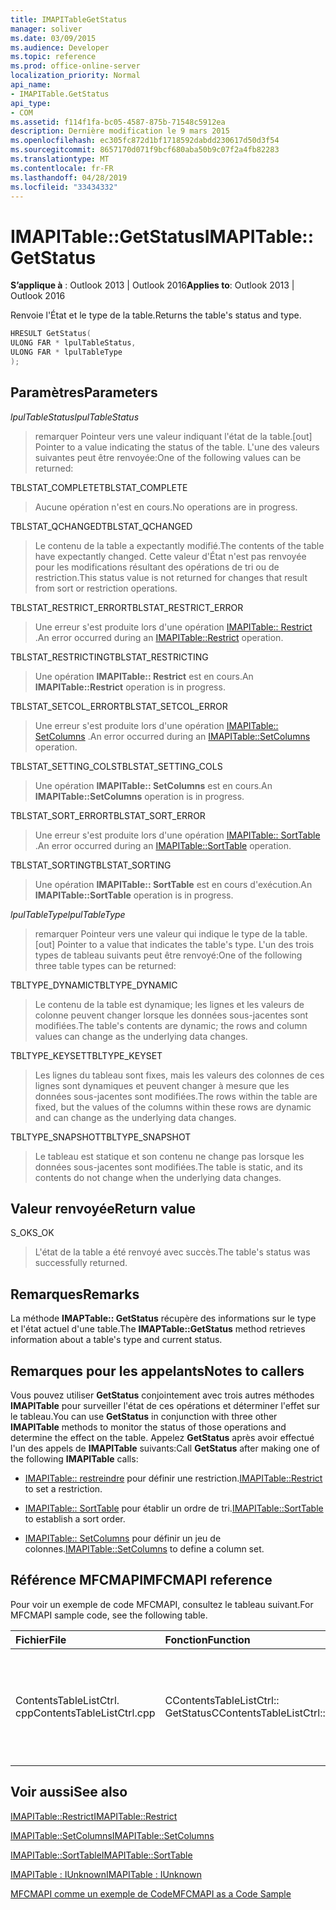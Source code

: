 ```yaml
---
title: IMAPITableGetStatus
manager: soliver
ms.date: 03/09/2015
ms.audience: Developer
ms.topic: reference
ms.prod: office-online-server
localization_priority: Normal
api_name:
- IMAPITable.GetStatus
api_type:
- COM
ms.assetid: f114f1fa-bc05-4587-875b-71548c5912ea
description: Dernière modification le 9 mars 2015
ms.openlocfilehash: ec305fc872d1bf1718592dabdd230617d50d3f54
ms.sourcegitcommit: 8657170d071f9bcf680aba50b9c07f2a4fb82283
ms.translationtype: MT
ms.contentlocale: fr-FR
ms.lasthandoff: 04/28/2019
ms.locfileid: "33434332"
---
```

# <a name="imapitablegetstatus"></a><span data-ttu-id="7b71f-103">IMAPITable::GetStatus</span><span class="sxs-lookup"><span data-stu-id="7b71f-103">IMAPITable::GetStatus</span></span>

  
  
<span data-ttu-id="7b71f-104">**S’applique à** : Outlook 2013 | Outlook 2016</span><span class="sxs-lookup"><span data-stu-id="7b71f-104">**Applies to**: Outlook 2013 | Outlook 2016</span></span> 
  
<span data-ttu-id="7b71f-105">Renvoie l'État et le type de la table.</span><span class="sxs-lookup"><span data-stu-id="7b71f-105">Returns the table's status and type.</span></span>
  
```cpp
HRESULT GetStatus(
ULONG FAR * lpulTableStatus,
ULONG FAR * lpulTableType
);
```

## <a name="parameters"></a><span data-ttu-id="7b71f-106">Paramètres</span><span class="sxs-lookup"><span data-stu-id="7b71f-106">Parameters</span></span>

 <span data-ttu-id="7b71f-107">_lpulTableStatus_</span><span class="sxs-lookup"><span data-stu-id="7b71f-107">_lpulTableStatus_</span></span>
  
> <span data-ttu-id="7b71f-108">remarquer Pointeur vers une valeur indiquant l'état de la table.</span><span class="sxs-lookup"><span data-stu-id="7b71f-108">[out] Pointer to a value indicating the status of the table.</span></span> <span data-ttu-id="7b71f-109">L'une des valeurs suivantes peut être renvoyée:</span><span class="sxs-lookup"><span data-stu-id="7b71f-109">One of the following values can be returned:</span></span>
    
<span data-ttu-id="7b71f-110">TBLSTAT_COMPLETE</span><span class="sxs-lookup"><span data-stu-id="7b71f-110">TBLSTAT_COMPLETE</span></span> 
  
> <span data-ttu-id="7b71f-111">Aucune opération n'est en cours.</span><span class="sxs-lookup"><span data-stu-id="7b71f-111">No operations are in progress.</span></span>
    
<span data-ttu-id="7b71f-112">TBLSTAT_QCHANGED</span><span class="sxs-lookup"><span data-stu-id="7b71f-112">TBLSTAT_QCHANGED</span></span> 
  
> <span data-ttu-id="7b71f-113">Le contenu de la table a expectantly modifié.</span><span class="sxs-lookup"><span data-stu-id="7b71f-113">The contents of the table have expectantly changed.</span></span> <span data-ttu-id="7b71f-114">Cette valeur d'État n'est pas renvoyée pour les modifications résultant des opérations de tri ou de restriction.</span><span class="sxs-lookup"><span data-stu-id="7b71f-114">This status value is not returned for changes that result from sort or restriction operations.</span></span>
    
<span data-ttu-id="7b71f-115">TBLSTAT_RESTRICT_ERROR</span><span class="sxs-lookup"><span data-stu-id="7b71f-115">TBLSTAT_RESTRICT_ERROR</span></span> 
  
> <span data-ttu-id="7b71f-116">Une erreur s'est produite lors d'une opération [IMAPITable:: Restrict](imapitable-restrict.md) .</span><span class="sxs-lookup"><span data-stu-id="7b71f-116">An error occurred during an [IMAPITable::Restrict](imapitable-restrict.md) operation.</span></span> 
    
<span data-ttu-id="7b71f-117">TBLSTAT_RESTRICTING</span><span class="sxs-lookup"><span data-stu-id="7b71f-117">TBLSTAT_RESTRICTING</span></span> 
  
> <span data-ttu-id="7b71f-118">Une opération **IMAPITable:: Restrict** est en cours.</span><span class="sxs-lookup"><span data-stu-id="7b71f-118">An **IMAPITable::Restrict** operation is in progress.</span></span> 
    
<span data-ttu-id="7b71f-119">TBLSTAT_SETCOL_ERROR</span><span class="sxs-lookup"><span data-stu-id="7b71f-119">TBLSTAT_SETCOL_ERROR</span></span> 
  
> <span data-ttu-id="7b71f-120">Une erreur s'est produite lors d'une opération [IMAPITable:: SetColumns](imapitable-setcolumns.md) .</span><span class="sxs-lookup"><span data-stu-id="7b71f-120">An error occurred during an [IMAPITable::SetColumns](imapitable-setcolumns.md) operation.</span></span> 
    
<span data-ttu-id="7b71f-121">TBLSTAT_SETTING_COLS</span><span class="sxs-lookup"><span data-stu-id="7b71f-121">TBLSTAT_SETTING_COLS</span></span> 
  
> <span data-ttu-id="7b71f-122">Une opération **IMAPITable:: SetColumns** est en cours.</span><span class="sxs-lookup"><span data-stu-id="7b71f-122">An **IMAPITable::SetColumns** operation is in progress.</span></span> 
    
<span data-ttu-id="7b71f-123">TBLSTAT_SORT_ERROR</span><span class="sxs-lookup"><span data-stu-id="7b71f-123">TBLSTAT_SORT_ERROR</span></span> 
  
> <span data-ttu-id="7b71f-124">Une erreur s'est produite lors d'une opération [IMAPITable:: SortTable](imapitable-sorttable.md) .</span><span class="sxs-lookup"><span data-stu-id="7b71f-124">An error occurred during an [IMAPITable::SortTable](imapitable-sorttable.md) operation.</span></span> 
    
<span data-ttu-id="7b71f-125">TBLSTAT_SORTING</span><span class="sxs-lookup"><span data-stu-id="7b71f-125">TBLSTAT_SORTING</span></span> 
  
> <span data-ttu-id="7b71f-126">Une opération **IMAPITable:: SortTable** est en cours d'exécution.</span><span class="sxs-lookup"><span data-stu-id="7b71f-126">An **IMAPITable::SortTable** operation is in progress.</span></span> 
    
 <span data-ttu-id="7b71f-127">_lpulTableType_</span><span class="sxs-lookup"><span data-stu-id="7b71f-127">_lpulTableType_</span></span>
  
> <span data-ttu-id="7b71f-128">remarquer Pointeur vers une valeur qui indique le type de la table.</span><span class="sxs-lookup"><span data-stu-id="7b71f-128">[out] Pointer to a value that indicates the table's type.</span></span> <span data-ttu-id="7b71f-129">L'un des trois types de tableau suivants peut être renvoyé:</span><span class="sxs-lookup"><span data-stu-id="7b71f-129">One of the following three table types can be returned:</span></span>
    
<span data-ttu-id="7b71f-130">TBLTYPE_DYNAMIC</span><span class="sxs-lookup"><span data-stu-id="7b71f-130">TBLTYPE_DYNAMIC</span></span> 
  
> <span data-ttu-id="7b71f-131">Le contenu de la table est dynamique; les lignes et les valeurs de colonne peuvent changer lorsque les données sous-jacentes sont modifiées.</span><span class="sxs-lookup"><span data-stu-id="7b71f-131">The table's contents are dynamic; the rows and column values can change as the underlying data changes.</span></span>
    
<span data-ttu-id="7b71f-132">TBLTYPE_KEYSET</span><span class="sxs-lookup"><span data-stu-id="7b71f-132">TBLTYPE_KEYSET</span></span> 
  
> <span data-ttu-id="7b71f-133">Les lignes du tableau sont fixes, mais les valeurs des colonnes de ces lignes sont dynamiques et peuvent changer à mesure que les données sous-jacentes sont modifiées.</span><span class="sxs-lookup"><span data-stu-id="7b71f-133">The rows within the table are fixed, but the values of the columns within these rows are dynamic and can change as the underlying data changes.</span></span>
    
<span data-ttu-id="7b71f-134">TBLTYPE_SNAPSHOT</span><span class="sxs-lookup"><span data-stu-id="7b71f-134">TBLTYPE_SNAPSHOT</span></span> 
  
> <span data-ttu-id="7b71f-135">Le tableau est statique et son contenu ne change pas lorsque les données sous-jacentes sont modifiées.</span><span class="sxs-lookup"><span data-stu-id="7b71f-135">The table is static, and its contents do not change when the underlying data changes.</span></span>
    
## <a name="return-value"></a><span data-ttu-id="7b71f-136">Valeur renvoyée</span><span class="sxs-lookup"><span data-stu-id="7b71f-136">Return value</span></span>

<span data-ttu-id="7b71f-137">S_OK</span><span class="sxs-lookup"><span data-stu-id="7b71f-137">S_OK</span></span> 
  
> <span data-ttu-id="7b71f-138">L'état de la table a été renvoyé avec succès.</span><span class="sxs-lookup"><span data-stu-id="7b71f-138">The table's status was successfully returned.</span></span>
    
## <a name="remarks"></a><span data-ttu-id="7b71f-139">Remarques</span><span class="sxs-lookup"><span data-stu-id="7b71f-139">Remarks</span></span>

<span data-ttu-id="7b71f-140">La méthode **IMAPTable:: GetStatus** récupère des informations sur le type et l'état actuel d'une table.</span><span class="sxs-lookup"><span data-stu-id="7b71f-140">The **IMAPTable::GetStatus** method retrieves information about a table's type and current status.</span></span> 
  
## <a name="notes-to-callers"></a><span data-ttu-id="7b71f-141">Remarques pour les appelants</span><span class="sxs-lookup"><span data-stu-id="7b71f-141">Notes to callers</span></span>

<span data-ttu-id="7b71f-142">Vous pouvez utiliser **GetStatus** conjointement avec trois autres méthodes **IMAPITable** pour surveiller l'état de ces opérations et déterminer l'effet sur le tableau.</span><span class="sxs-lookup"><span data-stu-id="7b71f-142">You can use **GetStatus** in conjunction with three other **IMAPITable** methods to monitor the status of those operations and determine the effect on the table.</span></span> <span data-ttu-id="7b71f-143">Appelez **GetStatus** après avoir effectué l'un des appels de **IMAPITable** suivants:</span><span class="sxs-lookup"><span data-stu-id="7b71f-143">Call **GetStatus** after making one of the following **IMAPITable** calls:</span></span> 
  
- <span data-ttu-id="7b71f-144">[IMAPITable:: restreindre](imapitable-restrict.md) pour définir une restriction.</span><span class="sxs-lookup"><span data-stu-id="7b71f-144">[IMAPITable::Restrict](imapitable-restrict.md) to set a restriction.</span></span> 
    
- <span data-ttu-id="7b71f-145">[IMAPITable:: SortTable](imapitable-sorttable.md) pour établir un ordre de tri.</span><span class="sxs-lookup"><span data-stu-id="7b71f-145">[IMAPITable::SortTable](imapitable-sorttable.md) to establish a sort order.</span></span> 
    
- <span data-ttu-id="7b71f-146">[IMAPITable:: SetColumns](imapitable-setcolumns.md) pour définir un jeu de colonnes.</span><span class="sxs-lookup"><span data-stu-id="7b71f-146">[IMAPITable::SetColumns](imapitable-setcolumns.md) to define a column set.</span></span> 
    
## <a name="mfcmapi-reference"></a><span data-ttu-id="7b71f-147">Référence MFCMAPI</span><span class="sxs-lookup"><span data-stu-id="7b71f-147">MFCMAPI reference</span></span>

<span data-ttu-id="7b71f-148">Pour voir un exemple de code MFCMAPI, consultez le tableau suivant.</span><span class="sxs-lookup"><span data-stu-id="7b71f-148">For MFCMAPI sample code, see the following table.</span></span>
  
|<span data-ttu-id="7b71f-149">**Fichier**</span><span class="sxs-lookup"><span data-stu-id="7b71f-149">**File**</span></span>|<span data-ttu-id="7b71f-150">**Fonction**</span><span class="sxs-lookup"><span data-stu-id="7b71f-150">**Function**</span></span>|<span data-ttu-id="7b71f-151">**Commentaire**</span><span class="sxs-lookup"><span data-stu-id="7b71f-151">**Comment**</span></span>|
|:-----|:-----|:-----|
|<span data-ttu-id="7b71f-152">ContentsTableListCtrl. cpp</span><span class="sxs-lookup"><span data-stu-id="7b71f-152">ContentsTableListCtrl.cpp</span></span>  <br/> |<span data-ttu-id="7b71f-153">CContentsTableListCtrl:: GetStatus</span><span class="sxs-lookup"><span data-stu-id="7b71f-153">CContentsTableListCtrl::GetStatus</span></span>  <br/> |<span data-ttu-id="7b71f-154">MFCMAPI utilise la méthode **IMAPITable:: GetStatus** pour signaler l'état d'un tableau.</span><span class="sxs-lookup"><span data-stu-id="7b71f-154">MFCMAPI uses the **IMAPITable::GetStatus** method to report the status of a table.</span></span>  <br/> |
   
## <a name="see-also"></a><span data-ttu-id="7b71f-155">Voir aussi</span><span class="sxs-lookup"><span data-stu-id="7b71f-155">See also</span></span>



[<span data-ttu-id="7b71f-156">IMAPITable::Restrict</span><span class="sxs-lookup"><span data-stu-id="7b71f-156">IMAPITable::Restrict</span></span>](imapitable-restrict.md)
  
[<span data-ttu-id="7b71f-157">IMAPITable::SetColumns</span><span class="sxs-lookup"><span data-stu-id="7b71f-157">IMAPITable::SetColumns</span></span>](imapitable-setcolumns.md)
  
[<span data-ttu-id="7b71f-158">IMAPITable::SortTable</span><span class="sxs-lookup"><span data-stu-id="7b71f-158">IMAPITable::SortTable</span></span>](imapitable-sorttable.md)
  
[<span data-ttu-id="7b71f-159">IMAPITable : IUnknown</span><span class="sxs-lookup"><span data-stu-id="7b71f-159">IMAPITable : IUnknown</span></span>](imapitableiunknown.md)


[<span data-ttu-id="7b71f-160">MFCMAPI comme un exemple de Code</span><span class="sxs-lookup"><span data-stu-id="7b71f-160">MFCMAPI as a Code Sample</span></span>](mfcmapi-as-a-code-sample.md)

